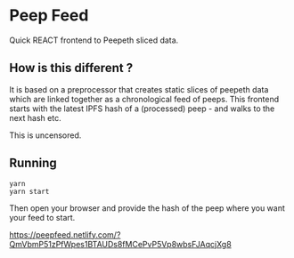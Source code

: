 # Peep Feed

Quick REACT frontend to Peepeth sliced data.

## How is this different ?

It is based on a preprocessor that creates static slices of peepeth data which are linked together as a chronological feed of peeps.
This frontend starts with the latest IPFS hash of a (processed) peep - and walks to the next hash etc.

This is uncensored.

## Running

```
yarn
yarn start
```

Then open your browser and provide the hash of the peep where you want your feed to start.

https://peepfeed.netlify.com/?QmVbmP51zPfWpes1BTAUDs8fMCePvP5Vp8wbsFJAqcjXg8

